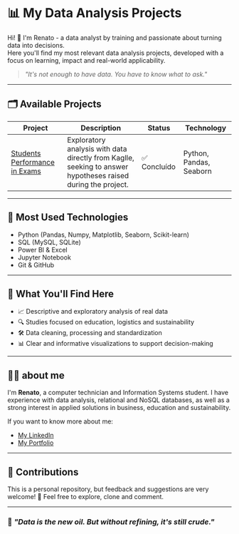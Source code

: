 # 📊 My Data Analysis Projects

Hi! 👋 I'm Renato - a data analyst by training and passionate about turning data into decisions.  
Here you'll find my most relevant data analysis projects, developed with a focus on learning, impact and real-world applicability.

> _"It's not enough to have data. You have to know what to ask."_  

---

## 🗂️ Available Projects

| Project | Description | Status | Technology |
|--------|-----------|--------|-------------|
| [Students Performance in Exams](./Students_Performance_in_Exams) | Exploratory analysis with data directly from Kaglle, seeking to answer hypotheses raised during the project. | ✅ Concluído | Python, Pandas, Seaborn |

---

## 🔧 Most Used Technologies

- Python (Pandas, Numpy, Matplotlib, Seaborn, Scikit-learn)
- SQL (MySQL, SQLite)
- Power BI & Excel
- Jupyter Notebook
- Git & GitHub

---

## 🎯 What You'll Find Here

- 📈 Descriptive and exploratory analysis of real data
- 🔍 Studies focused on education, logistics and sustainability
- 🛠️ Data cleaning, processing and standardization
- 📊 Clear and informative visualizations to support decision-making

---

## 🙋‍♂️ about me

I'm **Renato**, a computer technician and Information Systems student. I have experience with data analysis, relational and NoSQL databases, as well as a strong interest in applied solutions in business, education and sustainability.

If you want to know more about me:

- [My LinkedIn](www.linkedin.com/in/renato-gomes-souza)
- [My Portfolio](https://gomesrenato8415.wixsite.com/renato-gomes-souza) 

---

## 🤝 Contributions

This is a personal repository, but feedback and suggestions are very welcome! 🚀 
Feel free to explore, clone and comment.

---

### 🧭 *"Data is the new oil. But without refining, it's still crude."*


